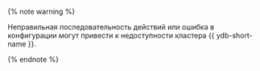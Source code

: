 {% note warning %}

Неправильная последовательность действий или ошибка в конфигурации могут привести к недоступности кластера {{ ydb-short-name }}.

{% endnote %}
